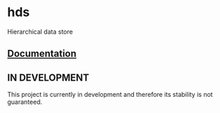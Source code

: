 
# hds

Hierarchical data store

## [Documentation](https://github.com/cheminfo/hds/blob/master/doc/README.md)

## IN DEVELOPMENT

This project is currently in development and therefore its stability is not guaranteed.
